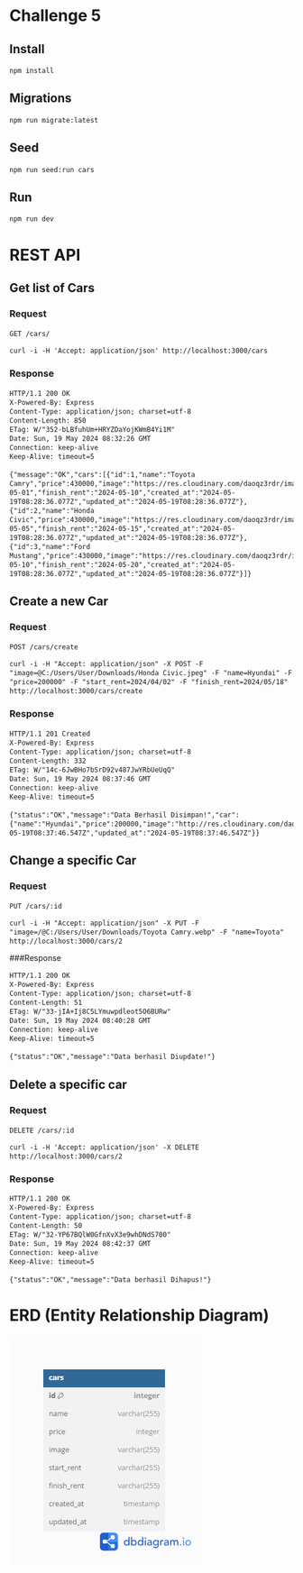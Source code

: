 # Challenge 5
## Install
    npm install
## Migrations
    npm run migrate:latest
## Seed
    npm run seed:run cars
## Run
    npm run dev

# REST API
## Get list of Cars
### Request
`GET /cars/`
    
    curl -i -H 'Accept: application/json' http://localhost:3000/cars

### Response
    HTTP/1.1 200 OK
    X-Powered-By: Express
    Content-Type: application/json; charset=utf-8
    Content-Length: 850
    ETag: W/"352-bLBfuhUm+HRYZDaYojKWmB4Yi1M"
    Date: Sun, 19 May 2024 08:32:26 GMT
    Connection: keep-alive
    Keep-Alive: timeout=5

    {"message":"OK","cars":[{"id":1,"name":"Toyota Camry","price":430000,"image":"https://res.cloudinary.com/daoqz3rdr/image/upload/v1715969479/Toyota_Camry_ubrxzx.webp","start_rent":"2024-05-01","finish_rent":"2024-05-10","created_at":"2024-05-19T08:28:36.077Z","updated_at":"2024-05-19T08:28:36.077Z"},{"id":2,"name":"Honda Civic","price":430000,"image":"https://res.cloudinary.com/daoqz3rdr/image/upload/v1715969551/Honda_Civic_zynbax.jpg","start_rent":"2024-05-05","finish_rent":"2024-05-15","created_at":"2024-05-19T08:28:36.077Z","updated_at":"2024-05-19T08:28:36.077Z"},{"id":3,"name":"Ford Mustang","price":430000,"image":"https://res.cloudinary.com/daoqz3rdr/image/upload/v1715969609/Ford_Mustang_u4lsov.webp","start_rent":"2024-05-10","finish_rent":"2024-05-20","created_at":"2024-05-19T08:28:36.077Z","updated_at":"2024-05-19T08:28:36.077Z"}]}

## Create a new Car

### Request

`POST /cars/create`

    curl -i -H "Accept: application/json" -X POST -F "image=@C:/Users/User/Downloads/Honda Civic.jpeg" -F "name=Hyundai" -F "price=200000" -F "start_rent=2024/04/02" -F "finish_rent=2024/05/18" http://localhost:3000/cars/create

### Response
    HTTP/1.1 201 Created
    X-Powered-By: Express
    Content-Type: application/json; charset=utf-8
    Content-Length: 332
    ETag: W/"14c-6JwBHo7bSrD92v487JwYRbUeUqQ"
    Date: Sun, 19 May 2024 08:37:46 GMT
    Connection: keep-alive
    Keep-Alive: timeout=5

    {"status":"OK","message":"Data Berhasil Disimpan!","car":{"name":"Hyundai","price":200000,"image":"http://res.cloudinary.com/daoqz3rdr/image/upload/v1716107865/bcr/mzecfixtn2lrdvipicwy.jpg","start_rent":"2024/04/02","finish_rent":"2024/05/18","id":18,"created_at":"2024-05-19T08:37:46.547Z","updated_at":"2024-05-19T08:37:46.547Z"}}

## Change a specific Car

### Request

`PUT /cars/:id`

    curl -i -H "Accept: application/json" -X PUT -F "image=/@C:/Users/User/Downloads/Toyota Camry.webp" -F "name=Toyota" http://localhost:3000/cars/2

###Response
   
    HTTP/1.1 200 OK
    X-Powered-By: Express
    Content-Type: application/json; charset=utf-8
    Content-Length: 51
    ETag: W/"33-jIA+Ij8C5LYmuwpdleot5O6BURw"
    Date: Sun, 19 May 2024 08:40:28 GMT
    Connection: keep-alive
    Keep-Alive: timeout=5

    {"status":"OK","message":"Data berhasil Diupdate!"}

## Delete a specific car

### Request

`DELETE /cars/:id`

    curl -i -H 'Accept: application/json' -X DELETE http://localhost:3000/cars/2

### Response
    HTTP/1.1 200 OK
    X-Powered-By: Express
    Content-Type: application/json; charset=utf-8
    Content-Length: 50
    ETag: W/"32-YP67BQlW0GfnXvX3e9whDNdS700"
    Date: Sun, 19 May 2024 08:42:37 GMT
    Connection: keep-alive
    Keep-Alive: timeout=5

    {"status":"OK","message":"Data berhasil Dihapus!"}

# ERD (Entity Relationship Diagram)
![ERD](./ERD.png)
